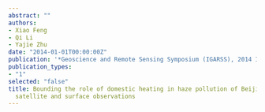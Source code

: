 ```yaml
---
abstract: ""
authors:
- Xiao Feng
- Qi Li
- Yajie Zhu
date: "2014-01-01T00:00:00Z"
publication: '*Geoscience and Remote Sensing Symposium (IGARSS), 2014 IEEE International*'
publication_types:
- "1"
selected: "false"
title: Bounding the role of domestic heating in haze pollution of Beijing based on
  satellite and surface observations
---
```


